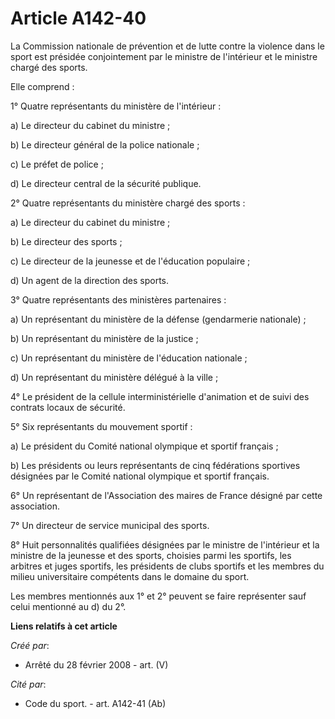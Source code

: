 # Article A142-40

La Commission nationale de prévention et de lutte contre la violence dans le sport est présidée conjointement par le ministre
de l'intérieur et le ministre chargé des sports.

Elle comprend :

1° Quatre représentants du ministère de l'intérieur :

a) Le directeur du cabinet du ministre ;

b) Le directeur général de la police nationale ;

c) Le préfet de police ;

d) Le directeur central de la sécurité publique.

2° Quatre représentants du ministère chargé des sports :

a) Le directeur du cabinet du ministre ;

b) Le directeur des sports ;

c) Le directeur de la jeunesse et de l'éducation populaire ;

d) Un agent de la direction des sports.

3° Quatre représentants des ministères partenaires :

a) Un représentant du ministère de la défense (gendarmerie nationale) ;

b) Un représentant du ministère de la justice ;

c) Un représentant du ministère de l'éducation nationale ;

d) Un représentant du ministère délégué à la ville ;

4° Le président de la cellule interministérielle d'animation et de suivi des contrats locaux de sécurité.

5° Six représentants du mouvement sportif :

a) Le président du Comité national olympique et sportif français ;

b) Les présidents ou leurs représentants de cinq fédérations sportives désignées par le Comité national olympique et sportif
français.

6° Un représentant de l'Association des maires de France désigné par cette association.

7° Un directeur de service municipal des sports.

8° Huit personnalités qualifiées désignées par le ministre de l'intérieur et la ministre de la jeunesse et des sports,
choisies parmi les sportifs, les arbitres et juges sportifs, les présidents de clubs sportifs et les membres du milieu
universitaire compétents dans le domaine du sport.

Les membres mentionnés aux 1° et 2° peuvent se faire représenter sauf celui mentionné au d) du 2°.

**Liens relatifs à cet article**

_Créé par_:

  - Arrêté du 28 février 2008 - art. (V)

_Cité par_:

  - Code du sport. - art. A142-41 (Ab)
